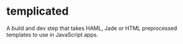 # templicated
A build and dev step that takes HAML, Jade or HTML preprocessed templates to use in JavaScript apps.
